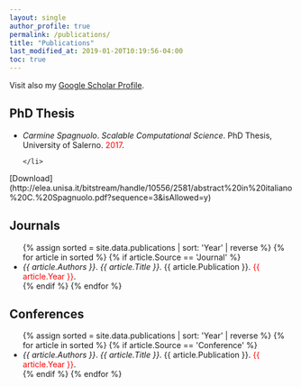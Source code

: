 ```yaml
---
layout: single
author_profile: true
permalink: /publications/
title: "Publications"
last_modified_at: 2019-01-20T10:19:56-04:00
toc: true
---
```


 

Visit also my [Google Scholar Profile](https://scholar.google.it/citations?user=Urf6lNEAAAAJ&hl=it).
<style>
span.a {
  font-style: normal;
}

span.b {
  font-style: italic;
}

span.c {
  font-style: oblique;
}
span.r {
  color: red;
}
</style>

## PhD Thesis

<ul>
	<li>
		<span class="c">Carmine Spagnuolo</span>.
		<span class="c">Scalable Computational Science</span>.
		<span class="a">PhD Thesis, University of Salerno</span>.
		<span class="r">2017</span>.
		
	</li>
</ul>
[Download](http://elea.unisa.it/bitstream/handle/10556/2581/abstract%20in%20italiano%20C.%20Spagnuolo.pdf?sequence=3&isAllowed=y)


## Journals
<ul>
	{% assign sorted = site.data.publications | sort: 'Year' | reverse %}
	{% for article in sorted %}
			{% if article.Source == 'Journal' %}
				<li>
					<span class="c">{{ article.Authors }}</span>.
					<span class="c">{{ article.Title }}</span>.
					<span class="a">{{ article.Publication }}</span>.
					<span class="r">{{ article.Year }}</span>.
				</li>
			{% endif %}
	{% endfor %}
</ul>

## Conferences
<ul>
	{% assign sorted = site.data.publications | sort: 'Year' | reverse %}
	{% for article in sorted %}
			{% if article.Source == 'Conference' %}
				<li>
					<span class="c">{{ article.Authors }}</span>.
					<span class="c">{{ article.Title }}</span>.
					<span class="a">{{ article.Publication }}</span>.
					<span class="r">{{ article.Year }}</span>.
				</li>
			{% endif %}
	{% endfor %}
</ul>
